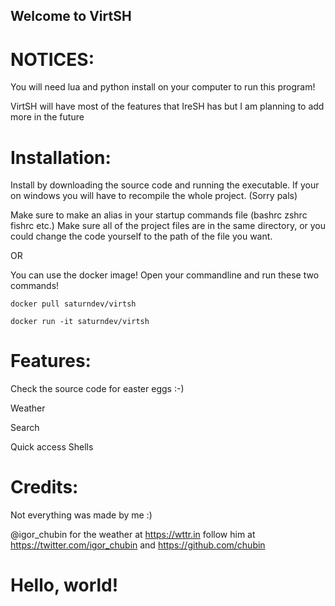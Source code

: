 ## Welcome to VirtSH

# NOTICES:
You will need lua and python install on your computer to run this program!

VirtSH will have most of the features that IreSH has but I am planning to add more in the future

# Installation:

Install by downloading the source code and running the executable.
If your on windows you will have to recompile the whole project. (Sorry pals)

Make sure to make an alias in your startup commands file (bashrc zshrc fishrc etc.)
Make sure all of the project files are in the same directory, or you could change the code yourself to the path of the file you want.

OR

You can use the docker image!
Open your commandline and run these two commands!

```
docker pull saturndev/virtsh
```

```
docker run -it saturndev/virtsh
```

# Features:

Check the source code for easter eggs :-)

Weather

Search

Quick access Shells

# Credits:
Not everything was made by me :)


@igor_chubin for the weather at https://wttr.in follow him at https://twitter.com/igor_chubin and https://github.com/chubin


# Hello, world!
